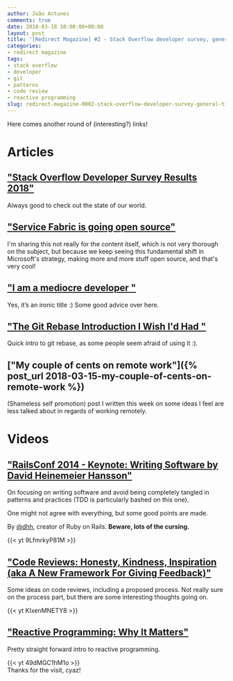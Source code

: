 ```yaml
---
author: João Antunes
comments: true
date: 2018-03-18 10:00:00+00:00
layout: post
title: '[Redirect Magazine] #2 - Stack Overflow developer survey, general tips, code reviews and some other stuff'
categories:
- redirect magazine
tags:
- stack overflow
- developer
- git
- patterns
- code review
- reactive programming
slug: redirect-magazine-0002-stack-overflow-developer-survey-general-tips-code-reviews-other-stuff
---
```


Here comes another round of (interesting?) links!

# Articles
## ["Stack Overflow Developer Survey Results 2018"](https://insights.stackoverflow.com/survey/2018/)
Always good to check out the state of our world.
<br/>
## ["Service Fabric is going open source"](https://blogs.msdn.microsoft.com/azureservicefabric/2018/03/14/service-fabric-is-going-open-source/)
I'm sharing this not really for the content itself, which is not very thorough on the subject, but because we keep seeing this fundamental shift in Microsoft's strategy, making more and more stuff open source, and that's very cool!
<br/>
## ["I am a mediocre developer "](https://dev.to/sobolevn/i-am-a-mediocre-developer--30hn)
Yes, it’s an ironic title :) Some good advice over here.
<br/>
## ["The Git Rebase Introduction I Wish I'd Had "](https://dev.to/maxwell_dev/the-git-rebase-introduction-i-wish-id-had)
Quick intro to git rebase, as some people seem afraid of using it :).
<br/>
## ["My couple of cents on remote work"]({% post_url 2018-03-15-my-couple-of-cents-on-remote-work %})
(Shameless self promotion) post I written this week on some ideas I feel are less talked about in regards of working remotely.
<br/>
# Videos
## ["RailsConf 2014 - Keynote: Writing Software by David Heinemeier Hansson"](https://youtu.be/9LfmrkyP81M)
On focusing on writing software and avoid being completely tangled in patterns and practices (TDD is particularly bashed on this one).

One might not agree with everything, but some good points are made.

By [@dhh](https://twitter.com/dhh), creator of Ruby on Rails. **Beware, lots of the cursing.**

{{< yt 9LfmrkyP81M >}}
<br/>
## ["Code Reviews: Honesty, Kindness, Inspiration (aka A New Framework For Giving Feedback)"](https://youtu.be/KIxenMNETY8)
Some ideas on code reviews, including a proposed process. Not really sure on the process part, but there are some interesting thoughts going on.

{{< yt KIxenMNETY8 >}}
<br/>
## ["Reactive Programming: Why It Matters"](https://youtu.be/49dMGC1hM1o)
Pretty straight forward intro to reactive programming.

{{< yt 49dMGC1hM1o >}}
<br/>
Thanks for the visit, cyaz!